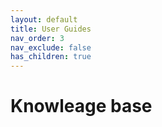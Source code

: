 ```yaml
---
layout: default
title: User Guides
nav_order: 3
nav_exclude: false
has_children: true
---
```


# Knowleage base